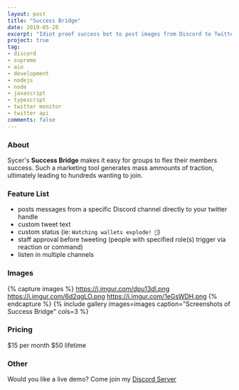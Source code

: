 ```yaml
---
layout: post
title: "Success Bridge"
date: 2019-05-28
excerpt: "Idiot proof success bot to post images from Discord to Twitter."
project: true
tag:
- discord
- supreme
- aio
- development
- nodejs
- node
- javascript
- typescript
- twitter monitor
- twitter api
comments: false
---
```


### About
Sycer's **Success Bridge** makes it easy for groups to flex their members success. Such a marketing tool generates mass ammounts of traction, ultimately leading to hundreds wanting to join.

### Feature List
* posts messages from a specific Discord channel directly to your twitter handle
* custom tweet text
* custom status (ie: `Watching wallets explode! 🤑`)
* staff approval before tweeting (people with specified role(s) trigger via reaction or command)
* listen in multiple channels


### Images
{% capture images %}
	https://i.imgur.com/dpu13dl.png
	https://i.imgur.com/6d2qgLO.png
	https://i.imgur.com/1eGsWDH.png
{% endcapture %}
{% include gallery images=images caption="Screenshots of Success Bridge" cols=3 %}

### Pricing
$15 per month
$50 lifetime

### Other
Would you like a live demo? Come join my [Discord Server](https://discord.gg/Agg6yFV)


